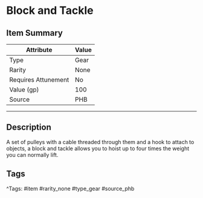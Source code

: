 # Block and Tackle

## Item Summary

| Attribute            | Value                        |
|----------------------|------------------------------|
| Type                 | Gear |
| Rarity               | None             |
| Requires Attunement  | No                |
| Value (gp)           | 100    |
| Source               | PHB |

---

## Description

A set of pulleys with a cable threaded through them and a hook to attach to objects, a block and tackle allows you to hoist up to four times the weight you can normally lift.

## Tags

^Tags: #item #rarity_none #type_gear #source_phb